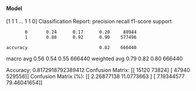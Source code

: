 #### Model
[1 1 1 ... 1 1 0]
Classification Report:
              precision    recall  f1-score   support

           0       0.24      0.17      0.20     88944
           1       0.88      0.92      0.90    577496

    accuracy                           0.82    666440
   macro avg       0.56      0.54      0.55    666440
weighted avg       0.79      0.82      0.80    666440

Accuracy: 0.8172918792389412
Confusion Matrix:
[[ 15120  73824]
 [ 47940 529556]]
Confusion Matrix (%):
[[ 2.26877138 11.0773663 ]
 [ 7.19344577 79.46041654]]

